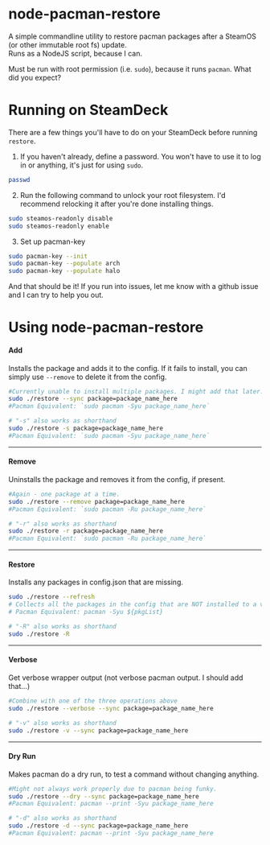 # node-pacman-restore
A simple commandline utility to restore pacman packages after a SteamOS (or other immutable root fs) update.  
Runs as a NodeJS script, because I can. 

Must be run with root permission (i.e. `sudo`), because it runs `pacman`. What did you expect?  
# Running on SteamDeck
There are a few things you'll have to do on your SteamDeck before running `restore`.  
1. If you haven't already, define a password. You won't have to use it to log in or anything, it's just for using `sudo`.  
```sh
passwd
```
2. Run the following command to unlock your root filesystem. I'd recommend relocking it after you're done installing things.  
```sh
sudo steamos-readonly disable
sudo steamos-readonly enable
```
3. Set up pacman-key  
```sh
sudo pacman-key --init
sudo pacman-key --populate arch
sudo pacman-key --populate halo
```
And that should be it! If you run into issues, let me know with a github issue and I can try to help you out.  
# Using node-pacman-restore

#### Add
Installs the package and adds it to the config. If it fails to install, you can simply use `--remove` to delete it from the config.
```sh
#Currently unable to install multiple packages. I might add that later.
sudo ./restore --sync package=package_name_here
#Pacman Equivalent: `sudo pacman -Syu package_name_here`

# "-s" also works as shorthand
sudo ./restore -s package=package_name_here
#Pacman Equivalent: `sudo pacman -Syu package_name_here`
```
---
#### Remove
Uninstalls the package and removes it from the config, if present.
```sh
#Again - one package at a time.
sudo ./restore --remove package=package_name_here
#Pacman Equivalent: `sudo pacman -Ru package_name_here`

# "-r" also works as shorthand
sudo ./restore -r package=package_name_here
#Pacman Equivalent: `sudo pacman -Ru package_name_here`
```
---
#### Restore
Installs any packages in config.json that are missing.
```sh
sudo ./restore --refresh
# Collects all the packages in the config that are NOT installed to a variable named ${pkgList} then runs
# Pacman Equivalent: pacman -Syu ${pkgList}

# "-R" also works as shorthand
sudo ./restore -R
```
---
#### Verbose
Get verbose wrapper output (not verbose pacman output. I should add that...)
```sh
#Combine with one of the three operations above
sudo ./restore --verbose --sync package=package_name_here

# "-v" also works as shorthand
sudo ./restore -v --sync package=package_name_here
```
---
#### Dry Run
Makes pacman do a dry run, to test a command without changing anything.
```sh
#Might not always work properly due to pacman being funky.
sudo ./restore --dry --sync package=package_name_here
#Pacman Equivalent: pacman --print -Syu package_name_here

# "-d" also works as shorthand
sudo ./restore -d --sync package=package_name_here
#Pacman Equivalent: pacman --print -Syu package_name_here
```